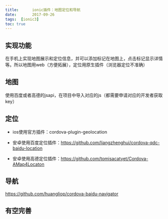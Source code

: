 ```yaml
---
title:      ionic插件：地图定位和导航
date:       2017-09-26
tags:  [ionic3]
toc: true	
---
```


## 实现功能

在手机上实现地图展示和定位信息，并可以添加标记在地图上，点击标记显示详情等。所以地图用web（方便拓展），定位用原生插件（浏览器定位不准确）

## 地图

使用百度或者高德的jsapi，在项目中导入对应的js（都需要申请对应的开发者获取key）

## 定位

- ios使用官方插件：cordova-plugin-geolocation

- 安卓使用百度定位插件：https://github.com/liangzhenghui/cordova-qdc-baidu-location

- 安卓使用高德定位插件：https://github.com/tomisacatyet/Cordova-AMap4Locaton

## 导航

https://github.com/huangliop/cordova-baidu-navigator

## 有空完善